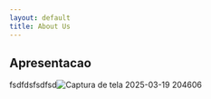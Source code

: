 ```yaml
---
layout: default
title: About Us
---
```


## Apresentacao
fsdfdsfsdfsd![Captura de tela 2025-03-19 204606](https://github.com/user-attachments/assets/79698e72-fe3f-4102-b434-4fd653bd95a4)

